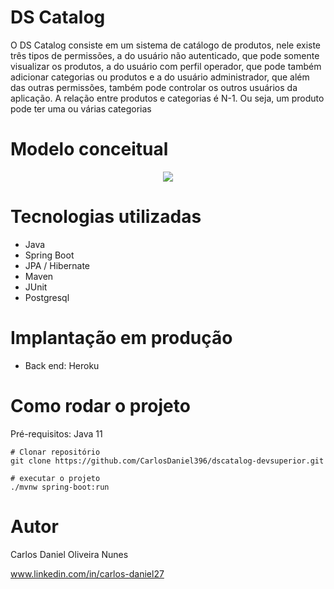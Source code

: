 # DS Catalog
O DS Catalog consiste em um sistema de catálogo de produtos, nele existe três tipos de permissões, a do usuário não autenticado, que pode somente visualizar os produtos, a do usuário com perfil operador, que pode também adicionar categorias ou produtos e a do usuário administrador, que além das outras permissões, também pode controlar os outros usuários da aplicação. A relação entre produtos e categorias é N-1. Ou seja, um produto pode ter uma ou várias categorias

# Modelo conceitual

<div align="center">
<img src="https://github.com/CarlosDaniel396/dscatalog-devsuperior/blob/main/assets/modelo-conceitual.png"/>
</div>


# Tecnologias utilizadas
* Java
* Spring Boot
* JPA / Hibernate
* Maven
* JUnit
* Postgresql

# Implantação em produção
* Back end: Heroku

# Como rodar o projeto

Pré-requisitos: Java 11
```
# Clonar repositório
git clone https://github.com/CarlosDaniel396/dscatalog-devsuperior.git

# executar o projeto
./mvnw spring-boot:run

```
# Autor
Carlos Daniel Oliveira Nunes

www.linkedin.com/in/carlos-daniel27
